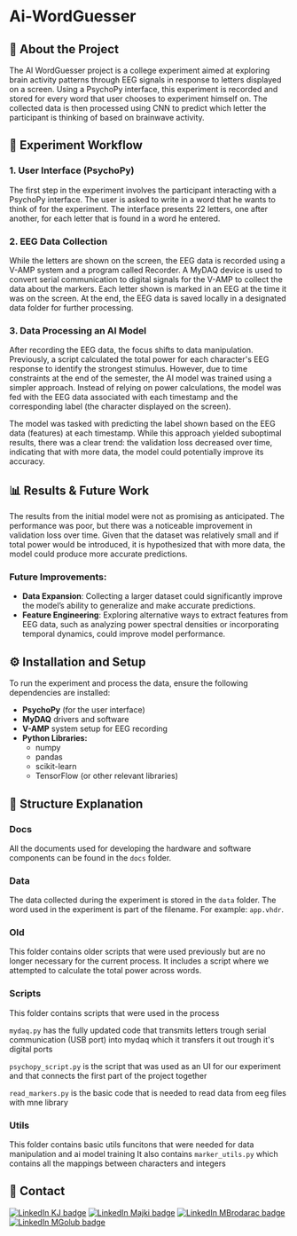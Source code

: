 # Ai-WordGuesser

## 🚀 About the Project

The AI WordGuesser project is a college experiment aimed at exploring brain activity patterns through EEG signals in response to letters displayed on a screen. Using a PsychoPy interface, this experiment is recorded and stored for every word that user chooses to experiment himself on. The collected data is then processed using CNN to predict which letter the participant is thinking of based on brainwave activity.

## 🔬 Experiment Workflow

### 1. User Interface (PsychoPy)

The first step in the experiment involves the participant interacting with a PsychoPy interface. The user is asked to write in a word that he wants to think of for the experiment. The interface presents 22 letters, one after another, for each letter that is found in a word he entered.

### 2. EEG Data Collection

While the letters are shown on the screen, the EEG data is recorded using a V-AMP system and a program called Recorder. A MyDAQ device is used to convert serial communication to digital signals for the V-AMP to collect the data about the markers. Each letter shown is marked in an EEG at the time it was on the screen. At the end, the EEG data is saved locally in a designated data folder for further processing.

### 3. Data Processing an AI Model

After recording the EEG data, the focus shifts to data manipulation. Previously, a script calculated the total power for each character's EEG response to identify the strongest stimulus. However, due to time constraints at the end of the semester, the AI model was trained using a simpler approach. Instead of relying on power calculations, the model was fed with the EEG data associated with each timestamp and the corresponding label (the character displayed on the screen).

The model was tasked with predicting the label shown based on the EEG data (features) at each timestamp. While this approach yielded suboptimal results, there was a clear trend: the validation loss decreased over time, indicating that with more data, the model could potentially improve its accuracy.

## 📊 Results & Future Work

The results from the initial model were not as promising as anticipated. The performance was poor, but there was a noticeable improvement in validation loss over time. Given that the dataset was relatively small and if total power would be introduced, it is hypothesized that with more data, the model could produce more accurate predictions.

### Future Improvements:

- **Data Expansion**: Collecting a larger dataset could significantly improve the model’s ability to generalize and make accurate predictions.
- **Feature Engineering**: Exploring alternative ways to extract features from EEG data, such as analyzing power spectral densities or incorporating temporal dynamics, could improve model performance.

## ⚙️ Installation and Setup

To run the experiment and process the data, ensure the following dependencies are installed:

- **PsychoPy** (for the user interface)
- **MyDAQ** drivers and software
- **V-AMP** system setup for EEG recording
- **Python Libraries:**
  - numpy
  - pandas
  - scikit-learn
  - TensorFlow (or other relevant libraries)

## 📙 Structure Explanation

### Docs
All the documents used for developing the hardware and software components can be found in the `docs` folder.

### Data
The data collected during the experiment is stored in the `data` folder. 
The word used in the experiment is part of the filename. For example: `app.vhdr`.

### Old
This folder contains older scripts that were used previously but are no longer necessary for the current process. 
It includes a script where we attempted to calculate the total power across words.

### Scripts
This folder contains scripts that were used in the process

`mydaq.py` has the fully updated code that transmits letters trough serial communication (USB port) into mydaq which it transfers it out trough it's digital ports

`psychopy_script.py` is the script that was used as an UI for our experiment and that connects the first part of the project together

`read_markers.py` is the basic code that is needed to read data from eeg files with mne library

### Utils
This folder contains basic utils funcitons that were needed for data manipulation and ai model training
It also contains `marker_utils.py` which contains all the mappings between characters and integers

## 📧 Contact

[![LinkedIn KJ badge](https://img.shields.io/badge/LinkedIn-kjakopovic-%230A66C2?logo=linkedin&logoColor=white&labelColor=gray)](https://www.linkedin.com/in/karlo-jakopovi%C4%87-24595027a/)
[![LinkedIn Majki badge](https://img.shields.io/badge/LinkedIn-majki-%230A66C2?logo=linkedin&logoColor=white&labelColor=gray)](https://www.linkedin.com/in/marin-mikulec-26b0a829b/)
[![LinkedIn MBrodarac badge](https://img.shields.io/badge/LinkedIn-mbrodarac-196CBF)](https://www.linkedin.com/in/matej-brodarac-b866562ba/)
[![LinkedIn MGolub badge](https://img.shields.io/badge/LinkedIn-mgolub-196CBF)](https://www.linkedin.com/in/matej-golub-70a837235/)
